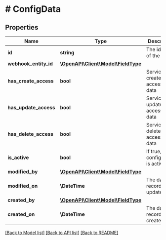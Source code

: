 # # ConfigData

## Properties

Name | Type | Description | Notes
------------ | ------------- | ------------- | -------------
**id** | **string** | The identifier of the config |
**webhook_entity_id** | [**\OpenAPI\Client\Model\FieldType**](FieldType.md) |  |
**has_create_access** | **bool** | Service has create access to data | [optional] [default to false]
**has_update_access** | **bool** | Service has update access to data | [optional] [default to false]
**has_delete_access** | **bool** | Service has delete access to data | [optional] [default to false]
**is_active** | **bool** | If true, the configuration is active | [optional] [default to false]
**modified_by** | [**\OpenAPI\Client\Model\FieldType**](FieldType.md) |  | [optional]
**modified_on** | **\DateTime** | The date the record was updated. | [optional]
**created_by** | [**\OpenAPI\Client\Model\FieldType**](FieldType.md) |  | [optional]
**created_on** | **\DateTime** | The date the record was created. | [optional]

[[Back to Model list]](../../README.md#models) [[Back to API list]](../../README.md#endpoints) [[Back to README]](../../README.md)
